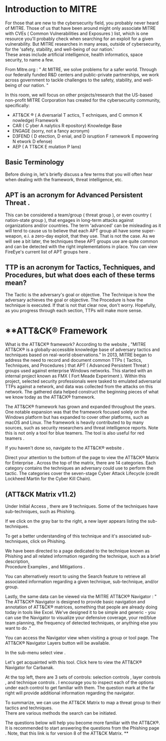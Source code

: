 # Introduction to MITRE

For those that are new to the cybersecurity field, you probably never heard of MITRE. 
Those of us that have been around might only associate MITRE with CVEs ( Common Vulnerabilities and Exposures ) list, which is one resource you'll probably check when searching for an exploit for a given vulnerability. 
But MITRE researches in many areas, outside of cybersecurity, for the 'safety, stability, and well-being of our nation.'  
These areas include artificial intelligence, health informatics, space security, to name a few.

From Mitre.org : " At MITRE, we solve problems for a safer world. Through our federally funded R&D centers and public-private partnerships, we work across government to tackle challenges to the safety, stability, and well-being of our nation. "

In this room, we will focus on other projects/research that the US-based non-profit MITRE Corporation has created for the cybersecurity community, specifically:

- ATT&CK ®  ( A dversarial  T actics,  T echniques,  and   C ommon  K nowledge) Framework
- CAR ( C yber  A nalytics  R epository) Knowledge Base
- ENGAGE  (sorry, not a fancy acronym)
- D3FEND ( D etection,  D enial, and  D isruption  F ramework  E mpowering  N etwork  D efense)
- AEP ( A TT&CK  E mulation  P lans)

## Basic Terminology
Before diving in, let's briefly discuss a few terms that you will often hear when dealing with the framework, threat intelligence, etc.

## APT   is an acronym for  Advanced Persistent Threat .  
This can be considered a team/group ( threat group ), or even country ( nation-state group ), that engages in long-term attacks against organizations and/or countries. 
The term 'advanced' can be misleading as it will tend to cause us to believe that each APT group all have some super-weapon, e.i. a zero-day exploit, that they use. 
That is not the case. As we will see a bit later, the techniques these APT groups use are quite common and can be detected with the right implementations in place. 
You can view FireEye's current list of APT groups here .  

## TTP is an acronym for  Tactics, Techniques, and Procedures,  but what does each of these terms mean?
The  Tactic  is the adversary's goal or objective.
The  Technique  is how the adversary achieves the goal or objective.
The  Procedure  is how the technique is executed.
If that is not that clear now, don't worry. Hopefully, as you progress through each section, TTPs will make more sense.

# **ATT&CK® Framework
What is the ATT&CK® framework? According to the  website , "MITRE ATT&CK® is a globally-accessible knowledge base of adversary tactics and techniques based on real-world observations." 
In 2013, MITRE began to address the need to record and document common TTPs ( Tactics, Techniques, and Procedures ) that APT ( Advanced Persistent Threat ) groups used against enterprise Windows networks. 
This started with an internal project known as FMX ( Fort Meade Experiment ). Within this project, selected security professionals were tasked to emulated adversarial TTPs against a network, and data was collected from the attacks on this network. 
The gathered data helped construct the beginning pieces of what we know today as the ATT&CK® framework.

The ATT&CK® framework has grown and expanded throughout the years. 
One notable expansion was that the framework focused solely on the Windows platform but has expanded to cover other platforms, such as macOS and Linux. 
The framework is heavily contributed to by many sources, such as security researchers and threat intelligence reports. Note this is not only a tool for blue teamers. 
The tool is also useful for red teamers .

If you haven't done so, navigate to the ATT&CK®  website .

Direct your attention to the bottom of the page to view the  ATT&CK® Matrix for Enterprise . Across the top of the matrix, there are 14 categories.
Each category contains the techniques an adversary could use to perform the tactic. 
The categories cover the seven-stage Cyber Attack Lifecycle (credit Lockheed Martin for the Cyber Kill Chain).

## (ATT&CK Matrix v11.2)

Under  Initial Access , there are 9 techniques. Some of the techniques have sub-techniques, such as Phishing. 

If we click on the gray bar to the right, a new layer appears listing the sub-techniques. 

To get a better understanding of this technique and it's associated sub-techniques, click on Phishing.

We have been directed to a page dedicated to the technique known as Phishing and all related information regarding the technique, such as a brief description,  
Procedure Examples , and  Mitigations . 

You can alternatively resort to using the Search feature to retrieve all associated information regarding a given technique, sub-technique, and/or group. 

Lastly, the same data can be viewed via the  MITRE ATT&CK® Navigator : " 
The ATT&CK® Navigator is designed to provide basic navigation and annotation of ATT&CK® matrices, something that people are already doing today in tools like Excel.
We've designed it to be simple and generic - you can use the Navigator to visualize your defensive coverage, your red/blue team planning, the frequency of detected techniques, or anything else you want to do ."

You can access the Navigator view when visiting a group or tool page. 
The ATT&CK® Navigator Layers button will be available.

In the sub-menu select  view .

Let's get acquainted with this tool. Click  here  to view the ATT&CK® Navigator for Carbanak. 

At the top left, there are 3 sets of controls:  selection controls ,  layer controls , and  technique controls . 
I encourage you to inspect each of the options under each control to get familiar with them. 
The question mark at the far right will provide additional information regarding the navigator. 

To summarize, we can use the ATT&CK Matrix to map a threat group to their tactics and techniques.  
There are various methods the search can be initiated. 

The questions below will help you become more familiar with the ATT&CK®.  It is recommended to start answering the questions from the  Phishing page .
Note, that this link is for version 8 of the  ATT&CK Matrix. **
